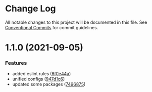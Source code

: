 # Change Log

All notable changes to this project will be documented in this file.
See [Conventional Commits](https://conventionalcommits.org) for commit guidelines.

# 1.1.0 (2021-09-05)


### Features

* added eslint rules ([6f0e44a](https://github.com/Douglasblnk/eslint-config/commit/6f0e44ab2d22a01828c4ce435cf8d9d6ead9f8a2))
* unified configs ([947d1c6](https://github.com/Douglasblnk/eslint-config/commit/947d1c6eee9da26951780078c74de1b8fda2a55b))
* updated some packages ([7496875](https://github.com/Douglasblnk/eslint-config/commit/749687568664de89cce9dcd31f60f3dba9af1040))
